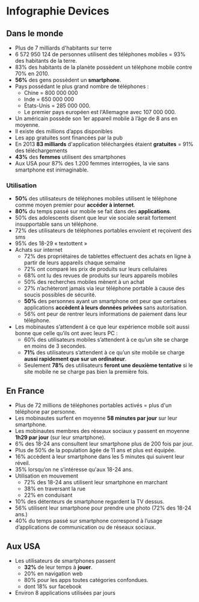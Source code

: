 # Infographie Devices

## Dans le monde

* Plus de 7 milliards d'habitants sur terre
* 6 572 950 124 de personnes utilisent des téléphones mobiles = 93% des habitants de la terre.
* 83% des habitants de la planète possèdent un téléphone mobile contre 70% en 2010.
* **56%** des gens possèdent un **smartphone**.
* Pays possédant le plus grand nombre de téléphones :
	- Chine = 800 000 000
	- Inde  = 650 000 000
	- États-Unis = 285 000 000. 
	- Le premier pays européen est l'Allemagne avec 107 000 000.
* Un américain possède son 1er appareil mobile à l’âge de 8 ans en moyenne.
* Il existe des millions d’apps disponibles
* Les app gratuites sont financées par la pub
* En 2013 **83 milliards** d'application téléchargées étaient **gratuites** = 91% des téléchargements
* **43%** des **femmes** utilisent des smartphones
* Aux USA pour 87% des 1.200 femmes interrogées, la vie sans smartphone est inimaginable.

### Utilisation

* **50%** des utilisateurs de téléphones mobiles utilisent le téléphone comme moyen premier pour **accéder à internet**.
* **80%** du temps passé sur mobile se fait dans des **applications**.
* 50% des adolescents disent que leur vie sociale serait fortement insupportable sans un téléphone.
* 72% des utilisateurs de téléphones portables envoient et reçoivent des sms
* 95% des 18-29 « textottent »
* Achats sur internet
	* 72% des propriétaires de tablettes effectuent des achats en ligne à partir de leurs appareils chaque semaine 
	* 72% ont comparé les prix de produits sur leurs cellulaires
	* 68% ont lu des revues de produits sur leurs appareils mobiles
	* 50% des recherches mobiles mènent à un achat
	* 27% n’achèteront jamais via leur téléphone portable à cause des soucis possibles de sécurité.
	* **50%** des personnes ayant un smartphone ont peur que certaines applications **accèdent à leurs données privées** sans autorisation.
	* 56% ont peur de rentrer leurs informations de paiement dans leur téléphone.
* Les mobinautes s’attendent à ce que leur expérience mobile soit aussi bonne que celle qu’ils ont avec leurs PC :
	* 60% des utilisateurs mobiles s’attendent à ce qu’un site se charge en moins de 3 secondes.
	* **71%** des utilisateurs s’attendent à ce qu’un site mobile se charge **aussi rapidement que sur un ordinateur**.
	* Seulement **78%** des utilisateurs **feront une deuxième tentative** si le site mobile ne se charge pas bien la première fois.

## En France

* Plus de 72 millions de téléphones portables activés = plus d'un téléphone par personne.
* Les mobinautes surfent en moyenne **58 minutes par jour** sur leur smartphone.
* Les mobinautes membres des réseaux sociaux y passent en moyenne **1h29 par jour** (sur leur smartphone).
* 6% des 18-24 ans consultent leur smartphone plus de 200 fois par jour.
* Plus de 50% de la population âgée de 11 ans et plus est équipée.
* 16% accèdent à leur smartphone dans les 5 minutes qui suivent leur réveil.
* 35% lorsqu’on ne s’intéresse qu'aux 18-24 ans.
* Utilisation en mouvement
	- 72% des 18-24 ans utilisent leur smartphone en marchant
	- 38% en traversant la rue
	- 22% en conduisant
* 10% des détenteurs de smartphone regardent la TV dessus.
* 56% utilisent leur smartphone pour prendre une photo (72% des 18-24 ans.)
* 40% du temps passé sur smartphone correspond à l’usage d’applications de communication ou de réseaux sociaux.

## Aux USA

* Les utilisateurs de smartphones passent 
	- **32%** de leur temps à **jouer**.
	- 20% en navigation web
	- 80% pour les apps toutes catégories confondues.
	- dont 18% sur facebook
* Environ 8 applications utilisées par jours	